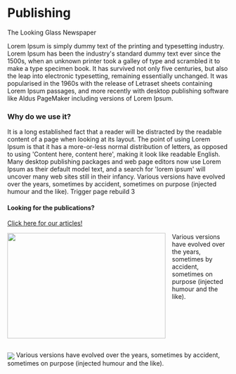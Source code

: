 <div id="title">
  <h1>Publishing</h1>
  <p>The Looking Glass Newspaper</p>
</div>
Lorem Ipsum is simply dummy text of the printing and typesetting industry. Lorem Ipsum has been the industry's standard dummy text ever since the 1500s, when an unknown printer took a galley of type and scrambled it to make a type specimen book. It has survived not only five centuries, but also the leap into electronic typesetting, remaining essentially unchanged. It was popularised in the 1960s with the release of Letraset sheets containing Lorem Ipsum passages, and more recently with desktop publishing software like Aldus PageMaker including versions of Lorem Ipsum.

### Why do we use it?
It is a long established fact that a reader will be distracted by the readable content of a page when looking at its layout. The point of using Lorem Ipsum is that it has a more-or-less normal distribution of letters, as opposed to using 'Content here, content here', making it look like readable English. Many desktop publishing packages and web page editors now use Lorem Ipsum as their default model text, and a search for 'lorem ipsum' will uncover many web sites still in their infancy. Various versions have evolved over the years, sometimes by accident, sometimes on purpose (injected humour and the like). Trigger page rebuild 3

#### Looking for the publications?
[Click here for our articles!](https://halcyonassembly.wordpress.com/)

<p><img style="float: left; margin: 0px 15px 15px 0px;" src="https://i.imgur.com/LqXyhDL.jpg" width="360" height="240" />Various versions have evolved over the years, sometimes by accident, sometimes on purpose (injected humour and the like).<br style="clear: both;" /></p>

<div>
  <img style="vertical-align:middle" src="https://i.imgur.com/LqXyhDL.jpg" />
  <span style="">Various versions have evolved over the years, sometimes by accident, sometimes on purpose (injected humour and the like).</span>
</div>
